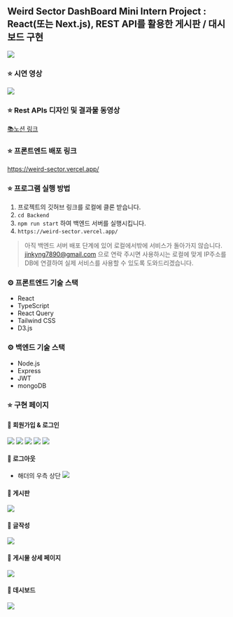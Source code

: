## Weird Sector DashBoard Mini Intern Project : React(또는 Next.js), REST API를 활용한 게시판 / 대시보드 구현

<img src="./img/Screenshot 2024-05-27 at 3.37.57 AM.png"/>

### ⭐️ 시연 영상

<img src="./img/Screen Recording 2024-05-27 at 4.20.50 AM.gif"/>

### ⭐️ Rest APIs 디자인 및 결과물 동영상

[📚노션 링크](https://repeated-paprika-d0d.notion.site/219d8105e62243fe87db6454753653c4?pvs=4)

### ⭐️ 프론트엔드 배포 링크

https://weird-sector.vercel.app/

### ⭐️ 프로그램 실행 방법

1. 프로젝트의 깃허브 링크를 로컬에 클론 받습니다.
2. `cd Backend`
3. `npm run start` 하여 백엔드 서버를 실행시킵니다.
4. `https://weird-sector.vercel.app/`

> 아직 백엔드 서버 배포 단계에 있어 로컬에서밖에 서비스가 돌아가지 않습니다. jinkyng7890@gmail.com 으로 연락 주시면 사용하시는 로컬에 맞게 IP주소를 DB에 연결하여 실제 서비스를 사용할 수 있도록 도와드리겠습니다.

### ⚙️ 프론트엔드 기술 스택

- React
- TypeScript
- React Query
- Tailwind CSS
- D3.js

### ⚙️ 백엔드 기술 스택

- Node.js
- Express
- JWT
- mongoDB

### ⭐️ 구현 페이지

#### 🔗 회원가입 & 로그인

  <img src="./img/Screenshot 2024-05-27 at 2.03.35 AM.png"/>
  <img src="./img/Screenshot 2024-05-27 at 2.12.52 AM.png"/>
  <img src="./img/Screenshot 2024-05-27 at 2.21.28 AM.png"/>
  <img src="./img/Screenshot 2024-05-27 at 3.44.57 AM.png"/>
  <img src="./img/Screenshot 2024-05-27 at 3.47.03 AM.png"/>

#### 🔗 로그아웃

- 해더의 우측 상단
  <img src="./img/Screenshot 2024-05-27 at 3.52.16 AM.png"/>

#### 🔗 게시판

  <img src="./img/Screenshot 2024-05-27 at 3.23.41 AM.png"/>

#### 🔗 글작성

  <img src="./img/Screenshot 2024-05-27 at 3.54.35 AM.png"/>

#### 🔗 게시물 상세 페이지

  <img src="./img/Screenshot 2024-05-27 at 3.57.34 AM.png"/>

#### 🔗 데시보드

  <img src="./img/Screenshot 2024-05-27 at 3.59.14 AM.png"/>
